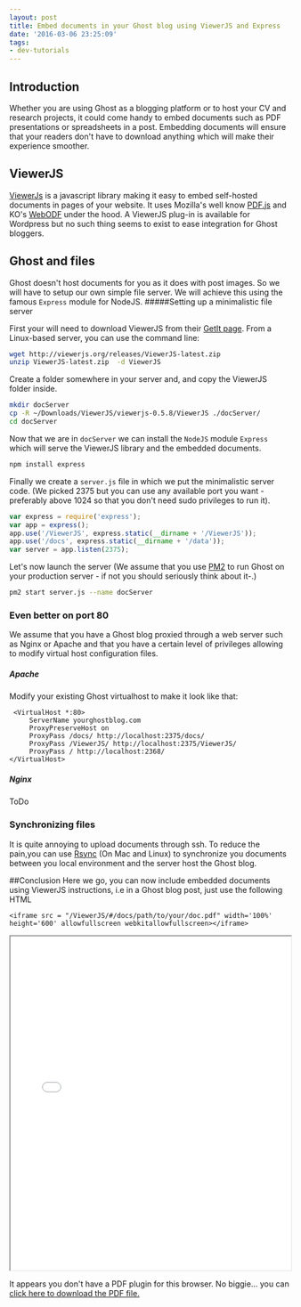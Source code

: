 ```yaml
---
layout: post
title: Embed documents in your Ghost blog using ViewerJS and Express
date: '2016-03-06 23:25:09'
tags:
- dev-tutorials
---
```


Introduction
------------

Whether you are using Ghost as a blogging platform or to host your CV and research projects, it could come handy to embed documents such as PDF presentations or spreadsheets in a post. Embedding documents will  ensure that your readers don't have to download anything which will make their experience smoother. 

ViewerJS
--------

[ViewerJs](http://viewerjs.org/) is a javascript library making it easy to embed self-hosted documents in pages of your website. It uses Mozilla's well know [PDF.js](https://mozilla.github.io/pdf.js/) and KO's [WebODF](http://webodf.org/) under the hood. A ViewerJS plug-in is available for Wordpress but no such thing seems to exist to ease integration for Ghost bloggers.

Ghost and files
---------------

Ghost doesn't host documents for you as it does with post images. So we will have to setup our own simple file server. We will achieve this using the famous `Express` module for NodeJS.
#####Setting up a minimalistic file server

First your will need to download ViewerJS from their [GetIt page](http://viewerjs.org/getit/). From a Linux-based server, you can use the command line:
```bash
wget http://viewerjs.org/releases/ViewerJS-latest.zip
unzip ViewerJS-latest.zip  -d ViewerJS
```

Create a folder somewhere in your server and, and copy the ViewerJS folder inside.
```bash
mkdir docServer
cp -R ~/Downloads/ViewerJS/viewerjs-0.5.8/ViewerJS ./docServer/
cd docServer
```

Now that we are in `docServer` we can install the `NodeJS` module `Express` which will serve the ViewerJS library and the embedded documents.
```bash
npm install express
```

Finally we create a `server.js` file in which we put the minimalistic server code. (We picked 2375 but you can use any available port you want - preferably above 1024 so that you don't need sudo privileges to run it).
```javascript
var express = require('express');
var app = express();
app.use('/ViewerJS', express.static(__dirname + '/ViewerJS'));
app.use('/docs', express.static(__dirname + '/data'));
var server = app.listen(2375);
```

Let's now launch the server (We assume that you use [PM2](https://github.com/Unitech/pm2) to run Ghost on your production server - if not you should seriously think about it-.)
```bash
pm2 start server.js --name docServer
```

### Even better on port 80 
We assume that you have a Ghost blog proxied through a web server such as Nginx or Apache and that you have a certain level of privileges allowing to modify virtual host configuration files.

##### Apache
Modify your existing Ghost virtualhost to make it look like that:
```
 <VirtualHost *:80>
     ServerName yourghostblog.com
     ProxyPreserveHost on
     ProxyPass /docs/ http://localhost:2375/docs/
     ProxyPass /ViewerJS/ http://localhost:2375/ViewerJS/
     ProxyPass / http://localhost:2368/
</VirtualHost>
```

##### Nginx
ToDo

### Synchronizing files 
It is quite annoying to upload documents through ssh. To reduce the pain,you can use [Rsync](https://www.digitalocean.com/community/tutorials/how-to-use-rsync-to-sync-local-and-remote-directories-on-a-vps) (On Mac and Linux) to synchronize you documents between you local environment and the server host the Ghost blog.

##Conclusion
Here we go, you can now include embedded documents using ViewerJS instructions, i.e in a Ghost blog post, just use the following HTML
```
<iframe src = "/ViewerJS/#/docs/path/to/your/doc.pdf" width='100%' height='600' allowfullscreen webkitallowfullscreen></iframe> 
```

<iframe src = "/ViewerJS/#/docs/supaero/trex2A/trexTB20.pdf" width='100%' height='600' allowfullscreen webkitallowfullscreen></iframe> 

<object data="docs/supaero/trex2A/trexTB20.pdf" type="application/pdf" width="100%" height="100%">
  <p>It appears you don't have a PDF plugin for this browser.
  No biggie... you can <a href="myfile.pdf">click here to
  download the PDF file.</a></p>
</object>